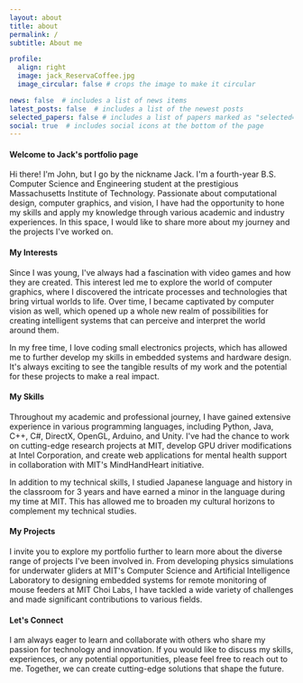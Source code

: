 ```yaml
---
layout: about
title: about
permalink: /
subtitle: About me

profile:
  align: right
  image: jack_ReservaCoffee.jpg
  image_circular: false # crops the image to make it circular

news: false  # includes a list of news items
latest_posts: false  # includes a list of the newest posts
selected_papers: false # includes a list of papers marked as "selected={true}"
social: true  # includes social icons at the bottom of the page
---
```


#### Welcome to Jack's portfolio page

Hi there! I'm John, but I go by the nickname Jack. I'm a fourth-year B.S. Computer Science and Engineering student at the prestigious Massachusetts Institute of Technology. Passionate about computational design, computer graphics, and vision, I have had the opportunity to hone my skills and apply my knowledge through various academic and industry experiences. In this space, I would like to share more about my journey and the projects I've worked on.

#### My Interests

Since I was young, I've always had a fascination with video games and how they are created. This interest led me to explore the world of computer graphics, where I discovered the intricate processes and technologies that bring virtual worlds to life. Over time, I became captivated by computer vision as well, which opened up a whole new realm of possibilities for creating intelligent systems that can perceive and interpret the world around them.

In my free time, I love coding small electronics projects, which has allowed me to further develop my skills in embedded systems and hardware design. It's always exciting to see the tangible results of my work and the potential for these projects to make a real impact.

#### My Skills

Throughout my academic and professional journey, I have gained extensive experience in various programming languages, including Python, Java, C++, C#, DirectX, OpenGL, Arduino, and Unity. I've had the chance to work on cutting-edge research projects at MIT, develop GPU driver modifications at Intel Corporation, and create web applications for mental health support in collaboration with MIT's MindHandHeart initiative.

In addition to my technical skills, I studied Japanese language and history in the classroom for 3 years and have earned a minor in the language during my time at MIT. This has allowed me to broaden my cultural horizons to complement my technical studies.

#### My Projects

I invite you to explore my portfolio further to learn more about the diverse range of projects I've been involved in. From developing physics simulations for underwater gliders at MIT's Computer Science and Artificial Intelligence Laboratory to designing embedded systems for remote monitoring of mouse feeders at MIT Choi Labs, I have tackled a wide variety of challenges and made significant contributions to various fields.

#### Let's Connect

I am always eager to learn and collaborate with others who share my passion for technology and innovation. If you would like to discuss my skills, experiences, or any potential opportunities, please feel free to reach out to me. Together, we can create cutting-edge solutions that shape the future.